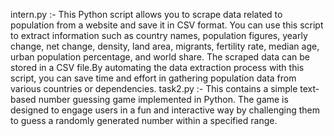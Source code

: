intern.py :- This Python script allows you to scrape data related to population from a website and save it in CSV format. You can use this script to extract information such as country names, population figures, yearly change, net change, density, land area, migrants, fertility rate, median age, urban population percentage, and world share. The scraped data can be stored in a CSV file.By automating the data extraction process with this script, you can save time and effort in gathering population data from various countries or dependencies.
task2.py :- This contains a simple text-based number guessing game implemented in Python. The game is designed to engage users in a fun and interactive way by challenging them to guess a randomly generated number within a specified range.
